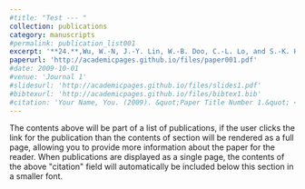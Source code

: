 ```yaml
---
#title: "Test --- "
collection: publications
category: manuscripts
#permalink: publication_list001
excerpt: '**24.**,Wu, W.-N, J.-Y. Lin, W.-B. Doo, C.-L. Lo, and S.-K. Hsu (2024), Seismogenic structures along the deformation front from onshore to offshore SW Taiwan, Geoscience Letters, 11:37, doi:10.1186/s40562-024-00354-6'
paperurl: 'http://academicpages.github.io/files/paper001.pdf'
#date: 2009-10-01
#venue: 'Journal 1'
#slidesurl: 'http://academicpages.github.io/files/slides1.pdf'
#bibtexurl: 'http://academicpages.github.io/files/bibtex1.bib'
#citation: 'Your Name, You. (2009). &quot;Paper Title Number 1.&quot; <i>Journal 1</i>. 1(1).'
---
```

The contents above will be part of a list of publications, if the user clicks the link for the publication than the contents of section will be rendered as a full page, allowing you to provide more information about the paper for the reader. When publications are displayed as a single page, the contents of the above "citation" field will automatically be included below this section in a smaller font.
